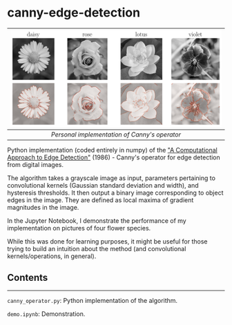 # canny-edge-detection
 
|       ![plot](./demo_images/intro.png)        |
| :-------------------------------------------: |
| *Personal implementation of Canny's operator* |

 Python implementation (coded entirely in numpy) of the ["A Computational Approach to Edge Detection"](https://ieeexplore.ieee.org/document/4767851) (1986) - Canny's operator for edge detection from digital images.

The algorithm takes a grayscale image as input, parameters pertaining to convolutional kernels (Gaussian standard deviation and width), and hysteresis thresholds. It then output a binary image corresponding to object edges in the image. They are defined as local maxima of gradient magnitudes in the image.

In the Jupyter Notebook, I demonstrate the performance of my implementation on pictures of four flower species.

While this was done for learning purposes, it might be useful for those trying to build an intuition about the method (and convolutional kernels/operations, in general).

## Contents
---------------
```canny_operator.py```: Python implementation of the algorithm.

```demo.ipynb```: Demonstration.